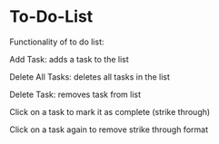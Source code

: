 # To-Do-List
Functionality of to do list: 

Add Task: adds a task to the list

Delete All Tasks: deletes all tasks in the list

Delete Task: removes task from list

Click on a task to mark it as complete (strike through)

Click on a task again to remove strike through format

